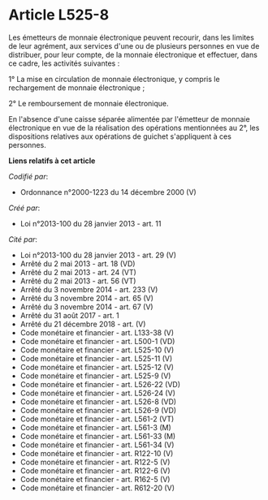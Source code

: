 # Article L525-8

Les émetteurs de monnaie électronique peuvent recourir, dans les limites de leur agrément, aux services d'une ou de plusieurs
personnes en vue de distribuer, pour leur compte, de la monnaie électronique et effectuer, dans ce cadre, les activités
suivantes : 

1° La mise en circulation de monnaie électronique, y compris le rechargement de monnaie électronique ; 

2° Le remboursement de monnaie électronique. 

En l'absence d'une caisse séparée alimentée par l'émetteur de monnaie électronique en vue de la réalisation des opérations
mentionnées au 2°, les dispositions relatives aux opérations de guichet s'appliquent à ces personnes.

**Liens relatifs à cet article**

_Codifié par_:

  - Ordonnance n°2000-1223 du 14 décembre 2000 (V)

_Créé par_:

  - Loi n°2013-100 du 28 janvier 2013 - art. 11

_Cité par_:

  - Loi n°2013-100 du 28 janvier 2013 - art. 29 (V)
  - Arrêté du 2 mai 2013 - art. 18 (VD)
  - Arrêté du 2 mai 2013 - art. 24 (VT)
  - Arrêté du 2 mai 2013 - art. 56 (VT)
  - Arrêté du 3 novembre 2014 - art. 233 (V)
  - Arrêté du 3 novembre 2014 - art. 65 (V)
  - Arrêté du 3 novembre 2014 - art. 67 (V)
  - Arrêté du 31 août 2017 - art. 1
  - Arrêté du 21 décembre 2018 - art. (V)
  - Code monétaire et financier - art. L133-38 (V)
  - Code monétaire et financier - art. L500-1 (VD)
  - Code monétaire et financier - art. L525-10 (V)
  - Code monétaire et financier - art. L525-11 (V)
  - Code monétaire et financier - art. L525-12 (V)
  - Code monétaire et financier - art. L525-9 (V)
  - Code monétaire et financier - art. L526-22 (VD)
  - Code monétaire et financier - art. L526-24 (V)
  - Code monétaire et financier - art. L526-8 (VD)
  - Code monétaire et financier - art. L526-9 (VD)
  - Code monétaire et financier - art. L561-2 (VT)
  - Code monétaire et financier - art. L561-3 (M)
  - Code monétaire et financier - art. L561-33 (M)
  - Code monétaire et financier - art. L561-34 (V)
  - Code monétaire et financier - art. R122-10 (V)
  - Code monétaire et financier - art. R122-5 (V)
  - Code monétaire et financier - art. R122-6 (V)
  - Code monétaire et financier - art. R162-5 (V)
  - Code monétaire et financier - art. R612-20 (V)
